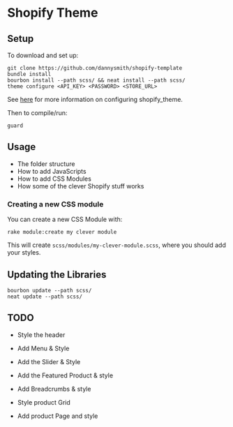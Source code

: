 # Shopify Theme


## Setup

To download and set up:
````
git clone https://github.com/dannysmith/shopify-template
bundle install
bourbon install --path scss/ && neat install --path scss/
theme configure <API_KEY> <PASSWORD> <STORE_URL>
````
See [here](https://github.com/Shopify/shopify_theme) for more information on configuring shopify_theme.

Then to compile/run:
````
guard
````
## Usage

- The folder structure
- How to add JavaScripts
- How to add CSS Modules
- How some of the clever Shopify stuff works

### Creating a new CSS module

You can create a new CSS Module with:

````
rake module:create my clever module
````
This will create `scss/modules/my-clever-module.scss`, where you should add your styles.

## Updating the Libraries

````
bourbon update --path scss/
neat update --path scss/
````

## TODO

- Style the header
- Add Menu & Style
- Add the Slider & Style
- Add the Featured Product & style
- Add Breadcrumbs & style

- Style product Grid
- Add product Page and style
